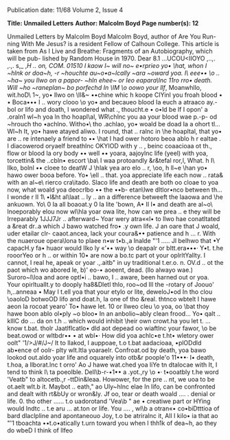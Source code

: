 Publication date: 11/68
Volume 2, Issue 4

**Title: Unmailed Letters**
**Author: Malcolm Boyd**
**Page number(s): 12**

Unmailed Letters 
by Malcolm Boyd 
Malcolm Boyd, author of Are You Run-
ning With Me Jesus? is a resident Fellow 
of Calhoun College. This article is taken 
from As I Live and Breathe: Fragments 
of an Autobiography, which will be pub-
lished by Random House in 1970. 
Dear 8.1 
...UCOU<IIOYO 
,..,. ,.,. s,_ 
,_H .. on, COM. 01510 
I kaow I~ will no~ e•rprieo yo• \hat, whon I 
~hlnk or doa~h, -r ~houchte 
au~o•a~lcally ~ara ~oward yoa. I\ eee•• \o .. ~ha~ you llwo on a papor-
~hln ehee~ or leo eapara\lnc 11ro rro• death. Will ~ho ~raneplan~ bo 
porfechd In \IM \o oowo your llf_, 
Moanwhllo, wit.hoD\ 
1~, yo• llwo 
on \II&~ ••chine whic h koope CIYinl you froah blood • 
• 
Boca••• I .. wory clooo \o yo• and becaueo blood Ia euch a atraaco ay.-
bol or lifo and doath, I wondered what ., thoucht.e • o•ld be lf I opon' 
a .oraln1 wl~h yoa ln tho hoapl\al, WR\chlnc you aa your blood wae p.-p-
od ~hrouch tho •achlno. 
Witho•\ tho .achlao, yo• woald be doad Ia a 
ohort tl... 
Wl~h It, yo• hawe atayed aliwo. 
I round, that .. ralnc in 
\he hoapltal, that yo• are .. re intenaely a friend to •• \hat I had 
ower hotoro beoa ablo h 
r ealtae . 
I diacowerod oryaelf breathlnc OKYIOD 
with y .. , beinc coaacioaa ot th., flow or blood Ia ory body •• well •• 
yoara, aajoylnc life (yeel) with yoa, torcettin& the ..cbln• escort 
\ba\ I waa protoandly &r&tefal ror,l\, 
What. h I\ llko, bolnl •• cloee to deatW 
J \hlak yea aro elo .. r, \oo, 
h 
ll~e \han yo• hawo ower booa before. 
Yo• \ell .. that. yoa appreciate 
life each now .. rata& with an al~e\ rierco cra\itado. Slaco life and 
death are both oo cloae to yoa now, what woald yoa deocrlbo •• the ••b-
etan\lwe dltlor•nco between th... 
I wonde r II 1\ •l&ht al\laat .. ly .. an 
a difference betweeft the laaowa and \he ankuown. Yo\ 0 Ia all boaoat.y 0 
Ia lite 'bown, 
A• II I• and death are al~o\ lnoeporably elou now 
wl\hla yoar owa lite, how can we prea .. e they will be Irreparably 
1JJJ7Jr .. afterward~ 
Yoar wery atra««l• to llwo hae conatltated a &reat dr..a which J bawo 
watched fro• .y own life. 
J an oare that J woald, uder etailar clr-
caaot.ancea, lack your coura&•• patience and h ... r. With the nuaeroue 
opera\lona to plaee n•w t•b.,a lnalde "'1 ..... Jl belhwo that •Y capacH.y 
fa• huaor would llko ly «'•• way \o deapalr or bltt.era•••· 
Y•t. t.he 
rooorYeo or h .. or within 10• are now a bo.tc part ot your oplrltYallty. 
I cannot, I real he, apeak or yoar .,.aitb" in uy traditional t.er.o. 
n. OV.d .. ot the paot which wo abored le, b)' eo-• aoeent, dead. (llo 
alwayo wae.) 
Suroro~l\loa and aore optl•i .. bawo, I .. aware, been 
harned out or yoa. Your opirltuallt.y to dooply ha8&Dletl thlo, roo~od 
Ill the -rotary of Joouo' h,..anneaa • 
May I t.ell yoa that your etylo or lite, deweloJ•od In tho clou \oaoloD 
botwoOD lifo and doat.h, Ia one of tho &real. thtnco wbtelt I hawe aeon 
Ia rocoat yearo' To• hawe let. 10 or llweo cleu \o yoa, oo \bat thoy 
hawe boon ablo ol•ply ~o bloo• In an anbolio~ably clean frood... 
Yo• 
qalt .. klllC do ... da on t.h .. which would inhibit \heir own crowt.ha you 
let t. ... know t.bat. tholr Jaatlflcatlo• dld aot depead oo wiaftlnc your 
fawor, \o be beat.owod or wltbdr•• • at wbl•· 
How did yoa achlc•e t.ht• 
wletory ower oolt" '1/>J/#/J~/ 
It to llakod, I auppoae, t.o t.bat aadacioaa, •plODdld ab•ence of oolr-
plty wlt.ltla yoaraelr. 
Confroat.od by death, yoa bawo lookod out.aldo 
yoar life and oquarely into otb&r poople'o 11•••· 
I• death, t.hoa, a 
llborat.lnc t orro' 
Ao J hawe wat.ched yoa liYe tn dtalocae with It, 
I tend to think I\ ta poeolble. Dell\b-r-•1•• a .yot.,ry \o •· t•ooatbly 
t.he word 'Veatb" to altocetb.,r -ttDin&leaa. 
Howower, for the pre .. nt, 
we uoa to be ot.aelt wlt.b it. Maybot .. eath," ao Uly~hlnc elae In lifo, 
can be confronted and dealt with rt&bUy or wron&ly. Jf oo, tear or 
death woald .... . denial or life. 0. tho other ...... t.o uadorotand 
'Vea\b " ae • creatiwe part or HYing would lndtc .. t.e aru ... at.ton or life. 
You .... , wl\b a otran«• co•biDtttioa of bard dlaclpline and apontaneouo 
Joy, t.o be atriralnc it, 
All I kilo• ia that ao "'1 tboachta ••t.o•atically t.urn toward you when I 
thh1k of dea~h, ao they do wbeD I think of llfeo